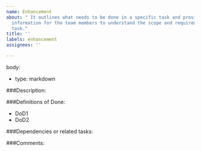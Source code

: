 ```yaml
---
name: Enhancement
about: " It outlines what needs to be done in a specific task and provides enough
  information for the team members to understand the scope and requirements of the
  task."
title: ''
labels: enhancement
assignees: ''

---
```

body:
  - type: markdown

###Description:


###Definitions of Done:

- DoD1
- DoD2

###Dependencies or related tasks:


###Comments:
